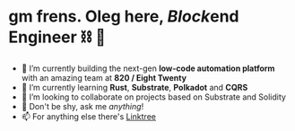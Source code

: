 # gm frens. Oleg here, *Block*end Engineer ⛓ 🧊

- 🔭 I’m currently building the next-gen **low-code automation platform** with an amazing team at **820 / Eight Twenty**
- 🌱 I’m currently learning **Rust**, **Substrate**, **Polkadot** and **CQRS**
- 👯 I’m looking to collaborate on projects based on Substrate and Solidity
- 💬 Don't be shy, ask me *anything*!
- 📫 For anything else there's [Linktree](https://linktr.ee/lgnk)
